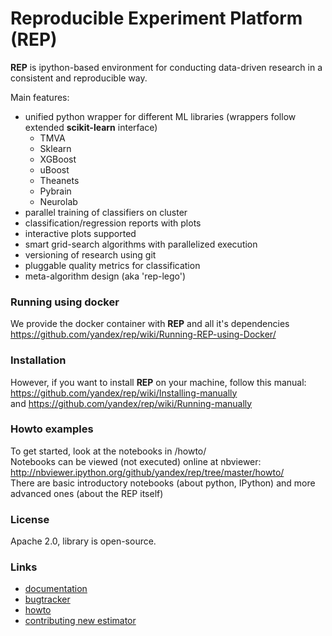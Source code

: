 # Reproducible Experiment Platform (REP)

__REP__ is ipython-based environment for conducting data-driven research in a consistent and reproducible way.

Main features:

  * unified python wrapper for different ML libraries (wrappers follow extended __scikit-learn__ interface)
    * TMVA
    * Sklearn
    * XGBoost
    * uBoost
    * Theanets
    * Pybrain
    * Neurolab
  * parallel training of classifiers on cluster 
  * classification/regression reports with plots
  * interactive plots supported
  * smart grid-search algorithms with parallelized execution
  * versioning of research using git
  * pluggable quality metrics for classification
  * meta-algorithm design (aka 'rep-lego')


### Running using docker
We provide the docker container with __REP__ and all it's dependencies <br />
https://github.com/yandex/rep/wiki/Running-REP-using-Docker/

### Installation
However, if you want to install __REP__ on your machine, follow this manual:  <br />
https://github.com/yandex/rep/wiki/Installing-manually <br />
and https://github.com/yandex/rep/wiki/Running-manually

### Howto examples
To get started, look at the notebooks in /howto/  <br />
Notebooks can be viewed (not executed) online at nbviewer: http://nbviewer.ipython.org/github/yandex/rep/tree/master/howto/  <br />
There are basic introductory notebooks (about python, IPython) and more advanced ones (about the REP itself)

### License
Apache 2.0, library is open-source.

### Links
* [documentation](http://yandex.github.io/rep/)
* [bugtracker](https://github.com/yandex/rep/issues)
* [howto](http://nbviewer.ipython.org/github/yandex/rep/tree/master/howto/)
* [contributing new estimator](https://github.com/yandex/rep/wiki/Contributing-new-estimator)



